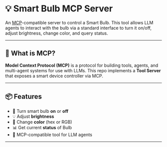 # 💡 Smart Bulb MCP Server

An [MCP](https://github.com/modelcontext/protocol)-compatible server to control a Smart Bulb. This tool allows LLM agents to interact with the bulb via a standard interface to turn it on/off, adjust brightness, change color, and query status.

---

## 🧠 What is MCP?

**Model Context Protocol (MCP)** is a protocol for building tools, agents, and multi-agent systems for use with LLMs. This repo implements a **Tool Server** that exposes a smart device controller via MCP.

---

## 📦 Features

- 🔌 Turn smart bulb **on** or **off**
- 💡 Adjust **brightness**
- 🎨 Change **color** (hex or RGB)
- 📊 Get current **status** of Bulb
- 🧠 MCP-compatible tool for LLM agents

---
